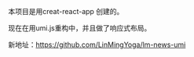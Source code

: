 本项目是用creat-react-app 创建的。

现在在用umi.js重构中，并且做了响应式布局。

新地址：https://github.com/LinMingYoga/lm-news-umi
